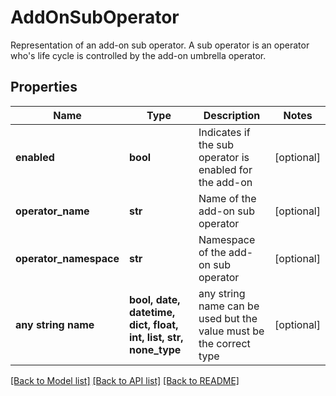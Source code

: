 # AddOnSubOperator

Representation of an add-on sub operator. A sub operator is an operator who's life cycle is controlled by the add-on umbrella operator. 

## Properties
Name | Type | Description | Notes
------------ | ------------- | ------------- | -------------
**enabled** | **bool** | Indicates if the sub operator is enabled for the add-on | [optional] 
**operator_name** | **str** | Name of the add-on sub operator | [optional] 
**operator_namespace** | **str** | Namespace of the add-on sub operator | [optional] 
**any string name** | **bool, date, datetime, dict, float, int, list, str, none_type** | any string name can be used but the value must be the correct type | [optional]

[[Back to Model list]](../README.md#documentation-for-models) [[Back to API list]](../README.md#documentation-for-api-endpoints) [[Back to README]](../README.md)


